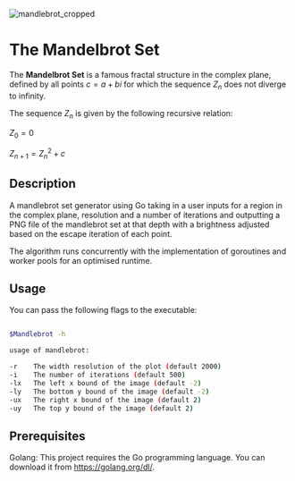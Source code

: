 
![mandlebrot_cropped](https://github.com/user-attachments/assets/a5db090a-e2a5-47bc-b6b3-3d84b619391f)

# The Mandelbrot Set

The **Mandelbrot Set** is a famous fractal structure in the complex plane, defined by all points  $c = a + bi$ for which the sequence $Z_n$ does not diverge to infinity. 

The sequence $Z_n$ is given by the following recursive relation:

$Z_0 = 0$

$Z_{n+1} = Z_n^2 + c$

## Description

A mandlebrot set generator using Go taking in a user inputs for a region in the complex plane, resolution and a number of iterations and outputting a PNG file of the mandlebrot set at that depth with a brightness adjusted based on the escape iteration of each point.

The algorithm runs concurrently with the implementation of goroutines and worker pools for an optimised runtime.

## Usage

You can pass the following flags to the executable:

```bash

$Mandlebrot -h

usage of mandlebrot:

-r    The width resolution of the plot (default 2000)
-i    The number of iterations (default 500)
-lx   The left x bound of the image (default -2)
-ly   The bottom y bound of the image (default -2)
-ux   The right x bound of the image (default 2)
-uy   The top y bound of the image (default 2)

```

## Prerequisites

Golang: This project requires the Go programming language. You can download it from https://golang.org/dl/.
